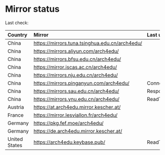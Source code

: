 <script src="./time.js"></script>
# Mirror status
Last check: <script type="text/javascript">localize(1669547836.0750287);</script>

|Country|Mirror|Last update|
|:------|:-----|:----------|
|China|https://mirrors.tuna.tsinghua.edu.cn/arch4edu/|<script type="text/javascript">localize(1669531458);</script>|
|China|https://mirrors.aliyun.com/arch4edu/|<script type="text/javascript">localize(1669444503);</script>|
|China|https://mirrors.bfsu.edu.cn/arch4edu/|<script type="text/javascript">localize(1669531458);</script>|
|China|https://mirror.iscas.ac.cn/arch4edu/|<script type="text/javascript">localize(1669531458);</script>|
|China|https://mirrors.nju.edu.cn/arch4edu/|<script type="text/javascript">localize(1669444503);</script>|
|China|https://mirrors.pinganyun.com/arch4edu/|ConnectTimeout|
|China|https://mirrors.sau.edu.cn/arch4edu/|Response 500|
|China|https://mirrors.ynu.edu.cn/arch4edu/|ReadTimeout|
|Austria|https://at.arch4edu.mirror.kescher.at/|<script type="text/javascript">localize(1669531458);</script>|
|France|https://mirror.lesviallon.fr/arch4edu/|<script type="text/javascript">localize(1669488029);</script>|
|Germany|https://pkg.fef.moe/arch4edu/|<script type="text/javascript">localize(1669531458);</script>|
|Germany|https://de.arch4edu.mirror.kescher.at/|<script type="text/javascript">localize(1669531458);</script>|
|United States|https://arch4edu.keybase.pub/|ReadTimeout|

<script src="./tablefilter/tablefilter.js"></script>
<script src="./table.js"></script>